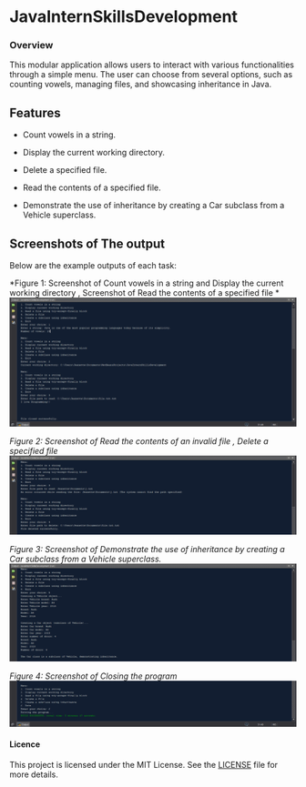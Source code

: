 # JavaInternSkillsDevelopment

### Overview
This modular application  allows users to interact with various functionalities through a simple menu. The user can choose from several options, such as counting vowels, managing files, and showcasing inheritance in Java.

## Features

- Count vowels in a string.

- Display the current working directory.

- Delete a specified file.
  
- Read the contents of a specified file.
  
- Demonstrate the use of inheritance by creating a Car subclass from a Vehicle superclass.



## Screenshots  of The output 

Below are the example outputs of each task:

*Figure 1: Screenshot of Count vowels in a string and Display the current working directory , Screenshot of Read the contents of a specified file *
  ![number 1](output/1.png)

*Figure 2: Screenshot of Read the contents of an invalid file , Delete a specified file*
  ![number 1](output/2.png)

*Figure 3: Screenshot of  Demonstrate the use of inheritance by creating a Car subclass from a Vehicle superclass.*
  ![number 1](output/3.png)

*Figure 4: Screenshot of Closing the program*
  ![number 1](output/4.png)

#### Licence
This project is licensed under the MIT License. See the [LICENSE](LICENCE) file for more details.
